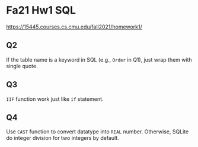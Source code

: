 # Fa21 Hw1 SQL

<https://15445.courses.cs.cmu.edu/fall2021/homework1/>

## Q2

If the table name is a keyword in SQL (e.g., `Order` in Q1), just wrap them with single quote.

## Q3

`IIF` function work just like `if` statement. 

## Q4

Use `CAST` function to convert datatype into `REAL` number. Otherwise, SQLite do integer division for two integers by default. 

